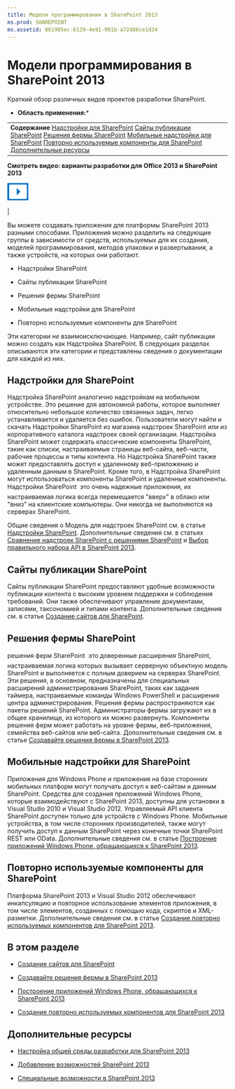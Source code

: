 ```yaml
---
title: Модели программирования в SharePoint 2013
ms.prod: SHAREPOINT
ms.assetid: 061985ec-6129-4e91-991b-a72488ce1d34
---
```




# Модели программирования в SharePoint 2013
Краткий обзор различных видов проектов разработки SharePoint.
 * **Область применения:*** 
  
    
    


|||
|:-----|:-----|
|**Содержание**          [Надстройки для SharePoint](#Apps)           [Сайты публикации SharePoint](#ECM)           [Решения фермы SharePoint](#Solutions)           [Мобильные надстройки для SharePoint](#Mobile)           [Повторно используемые компоненты для SharePoint](#Reuse)           [Дополнительные ресурсы](#SP15devinSP_addlresources)|
**Смотреть видео: варианты разработки для Office 2013 и SharePoint 2013**

  
    
    

  
    
    
![Видео](images/mod_icon_video.png)
  
    
    

  
    
    

  
    
    
|
   

Вы можете создавать приложения для платформы SharePoint 2013 разными способами. Приложения можно разделить на следующие группы в зависимости от средств, используемых для их создания, моделей программирования, методов упаковки и развертывания, а также устройств, на которых они работают.
  
    
    


- Надстройки SharePoint
    
  
- Сайты публикации SharePoint
    
  
- Решения фермы SharePoint
    
  
- Мобильные надстройки для SharePoint
    
  
- Повторно используемые компоненты для SharePoint
    
  
Эти категории  *не*  взаимоисключающие. Например, сайт публикации можно создать как Надстройка SharePoint. В следующих разделах описываются эти категории и представлены сведения о документации для каждой из них.
## Надстройки для SharePoint
<a name="Apps"> </a>

Надстройка SharePoint аналогично надстройкам на мобильном устройстве. Это решение для автономной работы, которое выполняет относительно небольшое количество связанных задач, легко устанавливается и удаляется без ошибок. Пользователи могут найти и скачать Надстройки SharePoint из магазина надстроек SharePoint или из корпоративного каталога надстроек своей организации. Надстройка SharePoint может содержать классические компоненты SharePoint, такие как списки, настраиваемые страницы веб-сайта, веб-части, рабочие процессы и типы контента. Но Надстройка SharePoint также может предоставлять доступ к удаленному веб-приложению и удаленным данным в SharePoint. Кроме того, в Надстройка SharePoint могут использоваться компоненты SharePoint и удаленные компоненты. Надстройки SharePoint  это очень надежные приложения, их настраиваемая логика всегда перемещается "вверх" в облако или "вниз" на клиентские компьютеры. Они никогда не выполняются на серверах SharePoint.
  
    
    
Общие сведения о Модель для надстроек SharePoint см. в статье  [Надстройки SharePoint](http://msdn.microsoft.com/library/cd1eda9e-8e54-4223-93a9-a6ea0d18df70%28Office.15%29.aspx). Дополнительные сведения см. в статьях  [Сравнение надстроек SharePoint с решениями SharePoint](sharepoint-add-ins-compared-with-sharepoint-solutions.md) и [Выбор правильного набора API в SharePoint 2013](choose-the-right-api-set-in-sharepoint-2013.md).
  
    
    

## Сайты публикации SharePoint
<a name="ECM"> </a>

Сайты публикации SharePoint предоставляют удобные возможности публикации контента с высоким уровнем поддержки и соблюдения требований. Они также обеспечивают управление документами, записями, таксономией и типами контента. Дополнительные сведения см. в статье  [Создание сайтов для SharePoint](build-sites-for-sharepoint.md).
  
    
    

## Решения фермы SharePoint
<a name="Solutions"> </a>

решения ферм SharePoint  это доверенные расширения SharePoint, настраиваемая логика которых вызывает серверную объектную модель SharePoint и выполняется с полным доверием на серверах SharePoint. Эти решения, в основном, предназначены для специальных расширений администрирования SharePoint, таких как задания таймера, настраиваемые команды Windows PowerShell и расширения центра администрирования. Решения фермы распространяются как пакеты решений SharePoint. Администраторы фермы загружают их в общее хранилище, из которого их можно развернуть. Компоненты решения ферм может работать на уровне фермы, веб-приложения, семейства веб-сайтов или веб-сайта. Дополнительные сведения см. в статье  [Создавайте решения фермы в SharePoint 2013](build-farm-solutions-in-sharepoint-2013.md).
  
    
    

## Мобильные надстройки для SharePoint
<a name="Mobile"> </a>

Приложения для Windows Phone и приложения на базе сторонних мобильных платформ могут получать доступ к веб-сайтам и данным SharePoint. Средства для создания приложений Windows Phone, которые взаимодействуют с SharePoint 2013, доступны для установки в Visual Studio 2010 и Visual Studio 2012. Управляемый API клиента SharePoint доступен только для устройств с Windows Phone. Мобильные устройства, в том числе сторонних производителей, также могут получить доступ к данным SharePoint через конечные точки SharePoint REST или OData. Дополнительные сведения см. в статье  [Построение приложений Windows Phone, обращающихся к SharePoint 2013](build-windows-phone-apps-that-access-sharepoint-2013.md).
  
    
    

## Повторно используемые компоненты для SharePoint
<a name="Reuse"> </a>

Платформа SharePoint 2013 и Visual Studio 2012 обеспечивают инкапсуляцию и повторное использование элементов приложения, в том числе элементов, созданных с помощью кода, скриптов и XML-разметки. Дополнительные сведения см. в статье  [Создание повторно используемых компонентов для SharePoint 2013](build-reusable-components-for-sharepoint-2013.md).
  
    
    

## В этом разделе
<a name="Reuse"> </a>


-  [Создание сайтов для SharePoint](build-sites-for-sharepoint.md)
    
  
-  [Создавайте решения фермы в SharePoint 2013](build-farm-solutions-in-sharepoint-2013.md)
    
  
-  [Построение приложений Windows Phone, обращающихся к SharePoint 2013](build-windows-phone-apps-that-access-sharepoint-2013.md)
    
  
-  [Создание повторно используемых компонентов для SharePoint 2013](build-reusable-components-for-sharepoint-2013.md)
    
  

## Дополнительные ресурсы
<a name="SP15devinSP_addlresources"> </a>


-  [Настройка общей среды разработки для SharePoint 2013](set-up-a-general-development-environment-for-sharepoint-2013.md)
    
  
-  [Добавление возможностей SharePoint 2013](add-sharepoint-2013-capabilities.md)
    
  
-  [Специальные возможности в SharePoint 2013](accessibility-in-sharepoint-2013.md)
    
  
